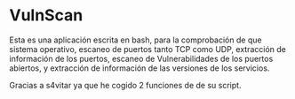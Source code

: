 # VulnScan
Esta es una aplicación escrita en bash, para la comprobación de que sistema operativo, escaneo de puertos tanto TCP como UDP, extracción de información de los puertos, escaneo de Vulnerabilidades de los puertos abiertos, y extracción de información de las versiones de los servicios.

Gracias a s4vitar ya que he cogido 2 funciones de de su script.
